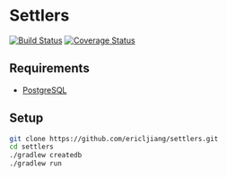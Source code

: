 # Settlers

[![Build Status](https://travis-ci.org/ericljiang/settlers.svg?branch=master)](https://travis-ci.org/ericljiang/settlers)
[![Coverage Status](https://coveralls.io/repos/github/ericljiang/settlers/badge.svg?branch=master)](https://coveralls.io/github/ericljiang/settlers?branch=master)

## Requirements
* [PostgreSQL](https://www.postgresql.org/download/)

## Setup
```sh
git clone https://github.com/ericljiang/settlers.git
cd settlers
./gradlew createdb
./gradlew run
```